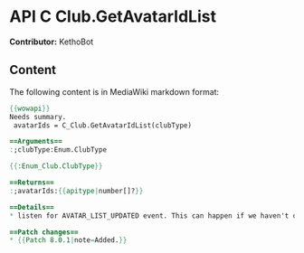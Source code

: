 # API C Club.GetAvatarIdList

**Contributor:** KethoBot

## Content

The following content is in MediaWiki markdown format:

```mediawiki
{{wowapi}}
Needs summary.
 avatarIds = C_Club.GetAvatarIdList(clubType)

==Arguments==
:;clubType:Enum.ClubType

{{:Enum_Club.ClubType}}

==Returns==
:;avatarIds:{{apitype|number[]?}}

==Details==
* listen for AVATAR_LIST_UPDATED event. This can happen if we haven't downloaded the battle.net avatar list yet

==Patch changes==
* {{Patch 8.0.1|note=Added.}}
```